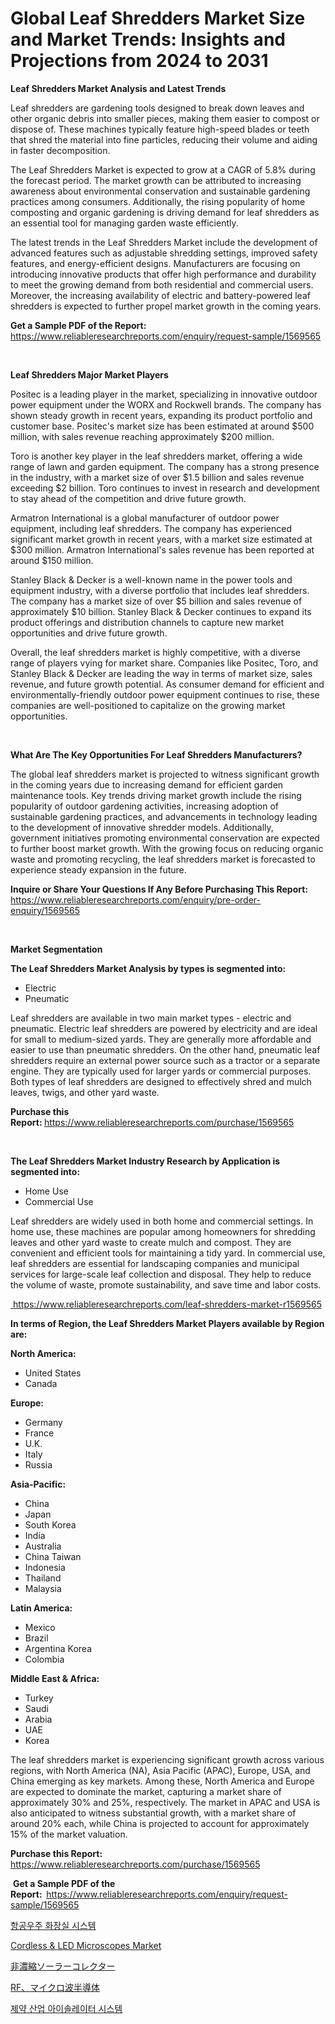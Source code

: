 <p><h1>Global Leaf Shredders Market Size and Market Trends: Insights and Projections from 2024 to 2031</h1></p><p><strong>Leaf Shredders Market Analysis and Latest Trends</strong></p>
<p><p>Leaf shredders are gardening tools designed to break down leaves and other organic debris into smaller pieces, making them easier to compost or dispose of. These machines typically feature high-speed blades or teeth that shred the material into fine particles, reducing their volume and aiding in faster decomposition. </p><p>The Leaf Shredders Market is expected to grow at a CAGR of 5.8% during the forecast period. The market growth can be attributed to increasing awareness about environmental conservation and sustainable gardening practices among consumers. Additionally, the rising popularity of home composting and organic gardening is driving demand for leaf shredders as an essential tool for managing garden waste efficiently.</p><p>The latest trends in the Leaf Shredders Market include the development of advanced features such as adjustable shredding settings, improved safety features, and energy-efficient designs. Manufacturers are focusing on introducing innovative products that offer high performance and durability to meet the growing demand from both residential and commercial users. Moreover, the increasing availability of electric and battery-powered leaf shredders is expected to further propel market growth in the coming years.</p></p>
<p><strong>Get a Sample PDF of the Report:&nbsp;</strong> <a href="https://www.reliableresearchreports.com/enquiry/request-sample/1569565">https://www.reliableresearchreports.com/enquiry/request-sample/1569565</a></p>
<p>&nbsp;</p>
<p><strong>Leaf Shredders Major Market Players</strong></p>
<p><p>Positec is a leading player in the market, specializing in innovative outdoor power equipment under the WORX and Rockwell brands. The company has shown steady growth in recent years, expanding its product portfolio and customer base. Positec's market size has been estimated at around $500 million, with sales revenue reaching approximately $200 million.</p><p>Toro is another key player in the leaf shredders market, offering a wide range of lawn and garden equipment. The company has a strong presence in the industry, with a market size of over $1.5 billion and sales revenue exceeding $2 billion. Toro continues to invest in research and development to stay ahead of the competition and drive future growth.</p><p>Armatron International is a global manufacturer of outdoor power equipment, including leaf shredders. The company has experienced significant market growth in recent years, with a market size estimated at $300 million. Armatron International's sales revenue has been reported at around $150 million.</p><p>Stanley Black & Decker is a well-known name in the power tools and equipment industry, with a diverse portfolio that includes leaf shredders. The company has a market size of over $5 billion and sales revenue of approximately $10 billion. Stanley Black & Decker continues to expand its product offerings and distribution channels to capture new market opportunities and drive future growth.</p><p>Overall, the leaf shredders market is highly competitive, with a diverse range of players vying for market share. Companies like Positec, Toro, and Stanley Black & Decker are leading the way in terms of market size, sales revenue, and future growth potential. As consumer demand for efficient and environmentally-friendly outdoor power equipment continues to rise, these companies are well-positioned to capitalize on the growing market opportunities.</p></p>
<p>&nbsp;</p>
<p><strong>What Are The Key Opportunities For Leaf Shredders Manufacturers?</strong></p>
<p><p>The global leaf shredders market is projected to witness significant growth in the coming years due to increasing demand for efficient garden maintenance tools. Key trends driving market growth include the rising popularity of outdoor gardening activities, increasing adoption of sustainable gardening practices, and advancements in technology leading to the development of innovative shredder models. Additionally, government initiatives promoting environmental conservation are expected to further boost market growth. With the growing focus on reducing organic waste and promoting recycling, the leaf shredders market is forecasted to experience steady expansion in the future.</p></p>
<p><strong>Inquire or Share Your Questions If Any Before Purchasing This Report:</strong> <a href="https://www.reliableresearchreports.com/enquiry/pre-order-enquiry/1569565">https://www.reliableresearchreports.com/enquiry/pre-order-enquiry/1569565</a></p>
<p>&nbsp;</p>
<p><strong>Market Segmentation</strong></p>
<p><strong>The Leaf Shredders Market Analysis by types is segmented into:</strong></p>
<p><ul><li>Electric</li><li>Pneumatic</li></ul></p>
<p><p>Leaf shredders are available in two main market types - electric and pneumatic. Electric leaf shredders are powered by electricity and are ideal for small to medium-sized yards. They are generally more affordable and easier to use than pneumatic shredders. On the other hand, pneumatic leaf shredders require an external power source such as a tractor or a separate engine. They are typically used for larger yards or commercial purposes. Both types of leaf shredders are designed to effectively shred and mulch leaves, twigs, and other yard waste.</p></p>
<p><strong>Purchase this Report:&nbsp;</strong><a href="https://www.reliableresearchreports.com/purchase/1569565">https://www.reliableresearchreports.com/purchase/1569565</a></p>
<p>&nbsp;</p>
<p><strong>The Leaf Shredders Market Industry Research by Application is segmented into:</strong></p>
<p><ul><li>Home Use</li><li>Commercial Use</li></ul></p>
<p><p>Leaf shredders are widely used in both home and commercial settings. In home use, these machines are popular among homeowners for shredding leaves and other yard waste to create mulch and compost. They are convenient and efficient tools for maintaining a tidy yard. In commercial use, leaf shredders are essential for landscaping companies and municipal services for large-scale leaf collection and disposal. They help to reduce the volume of waste, promote sustainability, and save time and labor costs.</p></p>
<p><a href="https://www.reliableresearchreports.com/leaf-shredders-market-r1569565">&nbsp;https://www.reliableresearchreports.com/leaf-shredders-market-r1569565</a></p>
<p><strong>In terms of Region, the Leaf Shredders Market Players available by Region are:</strong></p>
<p>
    <p> <strong> North America: </strong>
        <ul>
            <li>United States</li>
            <li>Canada</li>
        </ul>
        </p> 
    <p> <strong> Europe: </strong>
        <ul>
            <li>Germany</li>
            <li>France</li>
            <li>U.K.</li>
            <li>Italy</li>
            <li>Russia</li>
        </ul>
        </p> 
    <p> <strong> Asia-Pacific: </strong>
        <ul>
            <li>China</li>
            <li>Japan</li>
            <li>South Korea</li>
            <li>India</li>
            <li>Australia</li>
            <li>China Taiwan</li>
            <li>Indonesia</li>
            <li>Thailand</li>
            <li>Malaysia</li>
        </ul>
        </p> 
    <p> <strong> Latin America: </strong>
        <ul>
            <li>Mexico</li>
            <li>Brazil</li>
            <li>Argentina Korea</li>
            <li>Colombia</li>
        </ul>
        </p> 
    <p> <strong> Middle East & Africa: </strong>
        <ul>
            <li>Turkey</li>
            <li>Saudi</li>
            <li>Arabia</li>
            <li>UAE</li>
            <li>Korea</li>
        </ul>
    </p>
    </p>
<p><p>The leaf shredders market is experiencing significant growth across various regions, with North America (NA), Asia Pacific (APAC), Europe, USA, and China emerging as key markets. Among these, North America and Europe are expected to dominate the market, capturing a market share of approximately 30% and 25%, respectively. The market in APAC and USA is also anticipated to witness substantial growth, with a market share of around 20% each, while China is projected to account for approximately 15% of the market valuation.</p></p>
<p><strong>Purchase this Report: </strong><a href="https://www.reliableresearchreports.com/purchase/1569565">https://www.reliableresearchreports.com/purchase/1569565</a></p>
<p>&nbsp;<strong>Get a Sample PDF of the Report:&nbsp;&nbsp;</strong><a href="https://www.reliableresearchreports.com/enquiry/request-sample/1569565">https://www.reliableresearchreports.com/enquiry/request-sample/1569565</a></p>
<p><strong></strong></p>
<p><p><a href="https://medium.com/@felipegrrady654556/%ED%95%AD%EA%B3%B5%EC%9A%B0%EC%A3%BC-%EC%9C%84%EC%83%9D-%EC%8B%9C%EC%8A%A4%ED%85%9C-%EC%8B%9C%EC%9E%A5-%EB%A9%94%ED%8A%B8%EB%A6%AD-%ED%95%B4%EB%8F%85-%EC%8B%9C%EC%9E%A5-%EC%A0%90%EC%9C%A0%EC%9C%A8-%ED%8A%B8%EB%A0%8C%EB%93%9C-%EB%B0%8F-%EC%84%B1%EC%9E%A5-%ED%8C%A8%ED%84%B4-e2b6338979af">항공우주 화장실 시스템</a></p><p><a href="https://github.com/timeliteaut/Market-Research-Report-List-3/blob/main/cordless-led-microscopes-market.md">Cordless & LED Microscopes Market</a></p><p><a href="https://github.com/bevdtkn4419963/Market-Research-Report-List-2/blob/main/2552844117339.md">非濃縮ソーラーコレクター</a></p><p><a href="https://github.com/BrionnaBoyle/Market-Research-Report-List-1/blob/main/1207131108488.md">RF、マイクロ波半導体</a></p><p><a href="https://github.com/JeromeRtyau89966/Market-Research-Report-List-2/blob/main/8388016103241.md">제약 산업 아이솔레이터 시스템</a></p></p>